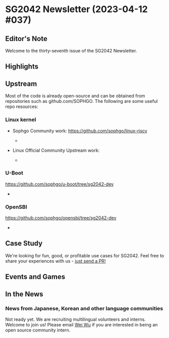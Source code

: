 # SG2042 Newsletter (2023-04-12 #037)

## Editor's Note

Welcome to the thirty-seventh issue of the SG2042 Newsletter. 

## Highlights

## Upstream

Most of the code is already open-source and can be obtained from repositories such as github.com/SOPHGO. The following are some useful repo resources:

### Linux kernel

+ Sophgo Community work: https://github.com/sophgo/linux-riscv

  + 

+ Linux Official Community Upstream work:

  + 

### U-Boot

https://github.com/sophgo/u-boot/tree/sg2042-dev

+ 

### OpenSBI

https://github.com/sophgo/opensbi/tree/sg2042-dev

+ 

## Case Study

We're looking for fun, good, or profitable use cases for SG2042. Feel free to share your experiences with us - [just send a PR!](https://github.com/sophgocommunity/SG2042-Newsletter/pulls)

## Events and Games


## In the News

### News from Japanese, Korean and other language communities

Not ready yet. We are recruiting multilingual volunteers and interns. Welcome to join us! Please email [Wei Wu](mailto:wuwei2016@iscas.ac.cn) if you are interested in being an open source community intern.